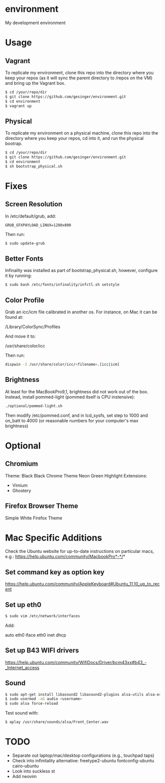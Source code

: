 # environment

My development environment

# Usage

## Vagrant

To replicate my environment, clone this repo into the directory where you keep
your repos (as it will sync the parent directory to /repos on the VM) and bring
up the Vagrant box.

```bash
$ cd /your/repo/dir
$ git clone https://github.com/gesinger/environment.git
$ cd environment
$ vagrant up
```

## Physical

To replicate my environment on a physical machine, clone this repo into the
directory where you keep your repos, cd into it, and run the physical bootrap.

```bash
$ cd /your/repo/dir
$ git clone https://github.com/gesinger/environment.git
$ cd environment
$ sh bootstrap_physical.sh
```

# Fixes

## Screen Resolution

In /etc/default/grub, add:

```
GRUB_GFXPAYLOAD_LINUX=1280x800
```

Then run:

```bash
$ sudo update-grub
```

## Better Fonts

Infinality was installed as part of bootstrap_physical.sh, however, configure
it by running:

```bash
$ sudo bash /etc/fonts/infinality/infctl.sh setstyle
```

## Color Profile

Grab an icc/icm file calibrated in another os. For instance, on Mac it can be
found at:

/Library/ColorSync/Profiles

And move it to:

/usr/share/color/icc

Then run:

```bash
dispwin -I /usr/share/color/icc/<filename>.[icc|icm]
```

## Brightness

At least for the MacBookPro9,1, brightness did not work out of the box.
Instead, install pommed-light (pommed itself is CPU instensive):

```bash
./optional/pommed-light.sh
```

Then modify /etc/pommed.conf, and in lcd\_sysfs, set step to 1000 and on\_batt
to 4000 (or reasonable numbers for your computer's max brightness)

# Optional

## Chromium

Theme: Black Black Chrome Theme Neon Green Highlight
Extensions:
- Vimium
- Ghostery

## Firefox Browser Theme

Simple White Firefox Theme

# Mac Specific Additions

Check the Ubuntu website for up-to-date instructions on particular macs, e.g.:
https://help.ubuntu.com/community/MacbookPro*-*/*

## Set command key as option key

https://help.ubuntu.com/community/AppleKeyboard#Ubuntu_11.10_up_to_recent

## Set up eth0

```bash
$ sudo vim /etc/network/interfaces
```

Add:

auto eth0
iface eth0 inet dhcp

## Set up B43 WIFI drivers

https://help.ubuntu.com/community/WifiDocs/Driver/bcm43xx#b43_-_Internet_access

## Sound

```bash
$ sudo apt-get install libasound2 libasound2-plugins alsa-utils alsa-oss
$ sudo usermod -aG audio <username>
$ sudo alsa force-reload
```

Test sound with:

```bash
$ aplay /usr/share/sounds/alsa/Front_Center.wav
```

# TODO

- Separate out laptop/mac/desktop configurations (e.g., touchpad taps)
- Check into infinitality alternative:
freetype2-ubuntu
fontconfig-ubuntu
cairo-ubuntu
- Look into suckless st
- Add neovim
